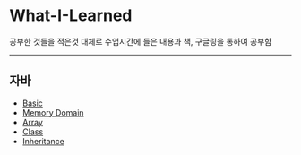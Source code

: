 # What-I-Learned

공부한 것들을 적은것
대체로 수업시간에 들은 내용과 책, 구글링을 통하여 공부함

***
## 자바
* [Basic](https://github.com/Leeyoungjun96/Waht-I-Learned/blob/main/Basic.md)
* [Memory Domain](https://github.com/Leeyoungjun96/Waht-I-Learned/blob/main/Memory%20Domain.md)
* [Array](https://github.com/Leeyoungjun96/Waht-I-Learned/blob/main/Array.md)
* [Class](https://github.com/Leeyoungjun96/Waht-I-Learned/blob/main/Class.md)
* [Inheritance](https://github.com/Leeyoungjun96/Waht-I-Learned/blob/main/Inheritance.md)
